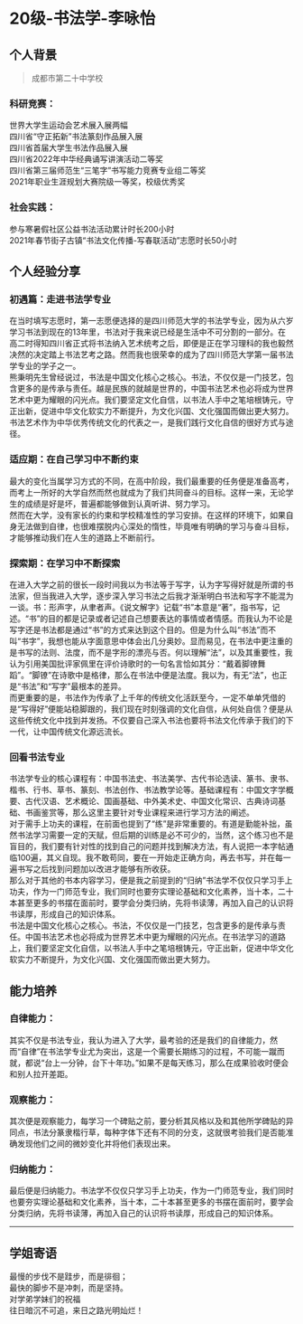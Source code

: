 # 20级-书法学-李咏怡

## 个人背景
> 成都市第二十中学校

### 科研竞赛：
世界大学生运动会艺术展入展两幅<br>
四川省“守正拓新”书法篆刻作品展入展<br>
四川省首届大学生书法作品展入展<br>
四川省2022年中华经典诵写讲演活动二等奖<br>
四川省第三届师范生“三笔字”书写能力竞赛专业组二等奖<br>
2021年职业生涯规划大赛院级一等奖，校级优秀奖<br>

### 社会实践：
参与寒暑假社区公益书法活动累计时长200小时<br>
2021年春节街子古镇“书法文化传播-写春联活动”志愿时长50小时<br>

## 个人经验分享
### 初遇篇：走进书法学专业
在当时填写志愿时，第一志愿便选择的是四川师范大学的书法学专业，因为从六岁学习书法到现在的13年里，书法对于我来说已经是生活中不可分割的一部分。在高二时得知四川省正式将书法纳入艺术统考之后，即便是正在学习理科的我也毅然决然的决定踏上书法艺考之路。然而我也很荣幸的成为了四川师范大学第一届书法学专业的学子之一。<br>
熊秉明先生曾经说过，书法是中国文化核心之核心。书法，不仅仅是一门技艺，包含更多的是传承与责任。越是民族的就越是世界的，中国书法艺术也必将成为世界艺术中更为耀眼的闪光点。我们要坚定文化自信，以书法人手中之笔培根铸元，守正出新，促进中华文化软实力不断提升，为文化兴国、文化强国而做出更大努力。书法艺术作为中华优秀传统文化的代表之一，是我们践行文化自信的很好方式与途径。<br>

### 适应期：在自己学习中不断约束
最大的变化当属学习方式的不同，在高中阶段，我们最重要的任务便是准备高考，而考上一所好的大学自然而然也就成为了我们共同奋斗的目标。这样一来，无论学生的成绩是好是坏，普遍都能够做到认真听讲、努力学习。<br>
然而在大学，没有家长的约束和学校精准性的学习安排。在这样的环境下，如果自身无法做到自律，也很难摆脱内心深处的惰性，毕竟唯有明确的学习与奋斗目标，才能够推动我们在人生的道路上不断前行。<br>

### 探索期：在学习中不断探索
在进入大学之前的很长一段时间我以为书法等于写字，认为字写得好就是所谓的书法家，但当我进入大学，逐步深入学习书法之后我才渐渐明白书法和写字不能混为一谈。书：形声字，从聿者声。《说文解字》记载“书”本意是“著”，指书写，记述。“书”的目的都是记录或者记述自己想要表达的事情或者情感。而我认为不论是写字还是书法都是通过“书”的方式来达到这个目的。但是为什么叫“书法”而不叫“书字”，我想也能从字面意思中体会出几分奥妙。显而易见，在书法中更注重的是书写的法则、法度，而不是字形的漂亮与否。何以理解“法”，以及其重要性，我认为引用美国批评家佩里在评价诗歌时的一句名言恰如其分：“戴着脚镣舞蹈”。“脚镣”在诗歌中是格律，那么在书法中便是法度。我以为，有无“法”，也正是“书法”和“写字”最根本的差异。<br>
而更重要的是，书法作为传承了上千年的传统文化活跃至今，一定不单单凭借的是“写得好”便能站稳脚跟的，我们现在时刻强调的文化自信，从何处自信？便是从这些传统文化中找到并发扬。不仅要自己深入书法也要将书法文化传承于我们的下一代，让中国传统文化源远流长。<br>

### 回看书法专业
书法学专业的核心课程有：中国书法史、书法美学、古代书论选读、篆书、隶书、楷书、行书、草书、篆刻、书法创作、书法教学论等。基础课程有：中国文字学概要、古代汉语、艺术概论、国画基础、中外美术史、中国文化常识、古典诗词基础、书画鉴赏等，那么这里主要针对专业课程来进行学习方法的阐述。<br>
对于需手上功夫的课程，在前面也提到了“练”是非常重要的。有道是勤能补拙，虽然书法学习需要一定的天赋，但后期的训练是必不可少的，当然，这个练习也不是盲目的，我们要有针对性的找到自己的问题并找到解决方法，有人说把一本字帖通临100遍，其义自现。我不敢苟同，要在一开始走正确方向，再去书写，并在每一遍书写之后找到问题加以改进才能够有所收获。<br>
那么对于其他的书本内容学习，便是我之前提到的“归纳”书法学不仅仅只学习手上功夫，作为一门师范专业，我们同时也要夯实理论基础和文化素养，当十本，二十本甚至更多的书摆在面前时，要学会分类归纳，先将书读薄，再加入自己的认识将书读厚，形成自己的知识体系。<br>
书法是中国文化核心之核心。书法，不仅仅是一门技艺，包含更多的是传承与责任。中国书法艺术也必将成为世界艺术中更为耀眼的闪光点。在书法学习的道路上，我们要坚定文化自信，以书法人手中之笔培根铸元，守正出新，促进中华文化软实力不断提升，为文化兴国、文化强国而做出更大努力。<br>

## 能力培养
### 自律能力：
其实不仅是书法专业，我认为进入了大学，最考验的还是我们的自律能力，然而“自律”在书法学专业尤为突出，这是一个需要长期练习的过程，不可能一蹴而就，都说“台上一分钟，台下十年功。”如果不是每天练习，那么在成果验收时便会和别人拉开差距。
### 观察能力：
其次便是观察能力，每学习一个碑贴之前，要分析其风格以及和其他所学碑贴的异同点，书法分篆隶楷行草，每种字体下还有不同的分支，这就很考验我们是否能准确发现他们之间的微妙变化并将他们表现出来。
### 归纳能力：
最后便是归纳能力。书法学不仅仅只学习手上功夫，作为一门师范专业，我们同时也要夯实理论基础和文化素养，当十本，二十本甚至更多的书摆在面前时，要学会分类归纳，先将书读薄，再加入自己的认识将书读厚，形成自己的知识体系。

---
## 学姐寄语
最慢的步伐不是跬步，而是徘徊；<br>
最快的脚步不是冲刺，而是坚持。<br>
对学弟学妹们的祝福<br>
往日暗沉不可追，来日之路光明灿烂！<br>

